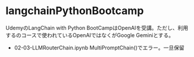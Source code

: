 # langchainPythonBootcamp
UdemyのLangChain with Python BootCampはOpenAIを受講。ただし、利用するのコースで使われているOpenAIではなくがGoogle Geminiとする。

- 02-03-LLMRouterChain.ipynb
  MultiPromptChain()でエラー。一旦保留
